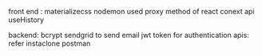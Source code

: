front end :
   materializecss
   nodemon 
   used proxy method of react 
   conext api 
   useHistory
   

backend:
   bcrypt
   sendgrid to send email
   jwt token for authentication
   apis:
       refer instaclone postman 
